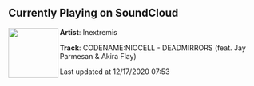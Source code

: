 ## Currently Playing on SoundCloud

[<img align="left" width="100" src="https://i1.sndcdn.com/artworks-F6kBzmJWaxVByJsG-O4Nvzg-t50x50.jpg">](https://soundcloud.com/inextremis/deadmirrors?in=codenameniocell/sets/deadmirrors-feat-jay-parmesan)

**Artist**: Inextremis 

**Track**: CODENAME:NIOCELL - DEADMIRRORS (feat. Jay Parmesan & Akira Flay)

Last updated at 12/17/2020 07:53
